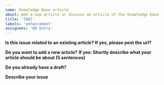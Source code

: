 ```yaml
---
name: Knowledge Base article
about: Add a new article or discuss an article of the knowledge base
title: '[KB]'
labels: 'enhancement'
assignees: 'KB Entry'
---
```

**Is this issue related to an existing article? If yes, please post the url?**

**Do you want to add a new article?**
**If yes: Shortly describe what your article should be about (5 sentences)**

**Do you already have a draft?**

**Describe your issue**
